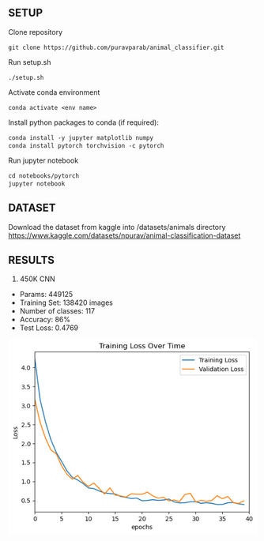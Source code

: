 ## SETUP

Clone repository
```
git clone https://github.com/puravparab/animal_classifier.git
```

Run setup.sh
```
./setup.sh
```

Activate conda environment
```
conda activate <env name>
```

Install python packages to conda (if required):
```
conda install -y jupyter matplotlib numpy
conda install pytorch torchvision -c pytorch
```

Run jupyter notebook
```
cd notebooks/pytorch
jupyter notebook
```

## DATASET

Download the dataset from kaggle into /datasets/animals directory
https://www.kaggle.com/datasets/npurav/animal-classification-dataset

## RESULTS

1. 450K CNN

- Params: 449125
- Training Set: 138420 images
- Number of classes: 117
- Accuracy: 86%
- Test Loss: 0.4769

![Loss curve](images/AC450K/AC450K.png)




